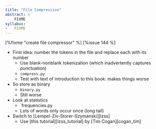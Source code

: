 ```yaml
---
title: "File Compression"
abstract: >
    FIXME
syllabus:
-   FIXME
---
```


[%fixme "create file compressor" %] [%issue 144 %]

-   First idea: number the tokens in the file and replace each with its number
    -   Use blank-nonblank tokenization (which inadvertently captures punctuation)
    -   `compress.py`
    -   Test with text of introduction to this book: makes things worse
-   So store as binary
    -   `binary.py`
    -   Still worse
-   Look at statistics
    -   `frequencies.py
    -   Lots of words only occur once (long tail)
-   Switch to [Lempel-Ziv-Storer-Szymanski][lzss]
    -   Use [this tutorial][lzss_tutorial] by [Tim Cogan][cogan_tim]
